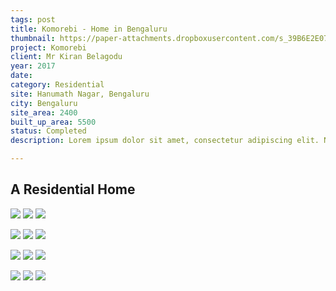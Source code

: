 ```yaml
---
tags: post
title: Komorebi - Home in Bengaluru
thumbnail: https://paper-attachments.dropboxusercontent.com/s_39B6E2E07213B887B130F7F1024218E86051591B1C87204A671C4B04B51E5DCE_1729165178012_11KOMOREBI.jpg
project: Komorebi
client: Mr Kiran Belagodu
year: 2017
date:
category: Residential 
site: Hanumath Nagar, Bengaluru
city: Bengaluru
site_area: 2400
built_up_area: 5500
status: Completed
description: Lorem ipsum dolor sit amet, consectetur adipiscing elit. Nullam ultricies interdum tortor, sit amet gravida ipsum fermentum ut. Aenean sagittis metus justo, at vestibulum elit malesuada a. Suspendisse dictum, sapien eu tincidunt convallis, elit urna rhoncus leo, ac fermentum lorem libero in magna. Integer scelerisque odio et convallis faucibus.

---
```


## A Residential Home

![](https://paper-attachments.dropboxusercontent.com/s_39B6E2E07213B887B130F7F1024218E86051591B1C87204A671C4B04B51E5DCE_1729165178012_11KOMOREBI.jpg)
![](https://paper-attachments.dropboxusercontent.com/s_39B6E2E07213B887B130F7F1024218E86051591B1C87204A671C4B04B51E5DCE_1729165179286_04KOMOREBI.jpg)
![](https://paper-attachments.dropboxusercontent.com/s_39B6E2E07213B887B130F7F1024218E86051591B1C87204A671C4B04B51E5DCE_1729165178781_05KOMOREBI.jpg)

![](https://paper-attachments.dropboxusercontent.com/s_39B6E2E07213B887B130F7F1024218E86051591B1C87204A671C4B04B51E5DCE_1729165181909_06KOMOREBI.jpg)
![](https://paper-attachments.dropboxusercontent.com/s_39B6E2E07213B887B130F7F1024218E86051591B1C87204A671C4B04B51E5DCE_1729165182322_07KOMOREBI.jpg)
![](https://paper-attachments.dropboxusercontent.com/s_39B6E2E07213B887B130F7F1024218E86051591B1C87204A671C4B04B51E5DCE_1729165182691_08KOMOREBI.jpg)

![](https://paper-attachments.dropboxusercontent.com/s_39B6E2E07213B887B130F7F1024218E86051591B1C87204A671C4B04B51E5DCE_1729165180300_09KOMOREBI1.jpg)
![](https://paper-attachments.dropboxusercontent.com/s_39B6E2E07213B887B130F7F1024218E86051591B1C87204A671C4B04B51E5DCE_1729165183235_10KOMOREBI.jpg)
![](https://paper-attachments.dropboxusercontent.com/s_39B6E2E07213B887B130F7F1024218E86051591B1C87204A671C4B04B51E5DCE_1729165177570_00KOMOREBI.jpg)

![](https://paper-attachments.dropboxusercontent.com/s_39B6E2E07213B887B130F7F1024218E86051591B1C87204A671C4B04B51E5DCE_1729165179934_01KOMOREBI.jpg)
![](https://paper-attachments.dropboxusercontent.com/s_39B6E2E07213B887B130F7F1024218E86051591B1C87204A671C4B04B51E5DCE_1729165180789_02KOMOREBI.jpg)
![](https://paper-attachments.dropboxusercontent.com/s_39B6E2E07213B887B130F7F1024218E86051591B1C87204A671C4B04B51E5DCE_1729165181188_03KOMOREBI.jpg)


